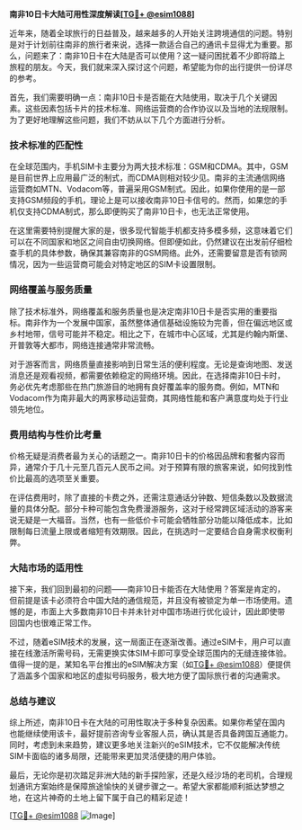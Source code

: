 **南非10日卡大陆可用性深度解读[[TG💪+ @esim1088](https://t.me/s/esim1088)]**

近年来，随着全球旅行的日益普及，越来越多的人开始关注跨境通信的问题。特别是对于计划前往南非的旅行者来说，选择一款适合自己的通讯卡显得尤为重要。那么，问题来了：南非10日卡在大陆是否可以使用？这一疑问困扰着不少即将踏上旅程的朋友。今天，我们就来深入探讨这个问题，希望能为你的出行提供一份详尽的参考。

首先，我们需要明确一点：南非10日卡是否能在大陆使用，取决于几个关键因素。这些因素包括卡片的技术标准、网络运营商的合作协议以及当地的法规限制。为了更好地理解这些问题，我们不妨从以下几个方面进行分析。

### **技术标准的匹配性**

在全球范围内，手机SIM卡主要分为两大技术标准：GSM和CDMA。其中，GSM是目前世界上应用最广泛的制式，而CDMA则相对较少见。南非的主流通信网络运营商如MTN、Vodacom等，普遍采用GSM制式。因此，如果你使用的是一部支持GSM频段的手机，理论上是可以接收南非10日卡信号的。然而，如果您的手机仅支持CDMA制式，那么即便购买了南非10日卡，也无法正常使用。

在这里需要特别提醒大家的是，很多现代智能手机都支持多模多频，这意味着它们可以在不同国家和地区之间自由切换网络。但即便如此，仍然建议在出发前仔细检查手机的具体参数，确保其兼容南非的GSM网络。此外，还需要留意是否有锁网情况，因为一些运营商可能会对特定地区的SIM卡设置限制。

### **网络覆盖与服务质量**

除了技术标准外，网络覆盖和服务质量也是决定南非10日卡是否实用的重要指标。南非作为一个发展中国家，虽然整体通信基础设施较为完善，但在偏远地区或乡村地带，信号可能并不稳定。相比之下，在城市中心区域，尤其是约翰内斯堡、开普敦等大都市，网络连接通常非常流畅。

对于游客而言，网络质量直接影响到日常生活的便利程度。无论是查询地图、发送消息还是观看视频，都需要依赖稳定的网络环境。因此，在选择南非10日卡时，务必优先考虑那些在热门旅游目的地拥有良好覆盖率的服务商。例如，MTN和Vodacom作为南非最大的两家移动运营商，其网络性能和客户满意度均处于行业领先地位。

### **费用结构与性价比考量**

价格无疑是消费者最为关心的话题之一。南非10日卡的价格因品牌和套餐内容而异，通常介于几十元至几百元人民币之间。对于预算有限的旅客来说，如何找到性价比最高的选项至关重要。

在评估费用时，除了直接的卡费之外，还需注意通话分钟数、短信条数以及数据流量的具体分配。部分卡种可能包含免费漫游服务，这对于经常跨区域活动的游客来说无疑是一大福音。当然，也有一些低价卡可能会牺牲部分功能以降低成本，比如限制每日流量上限或者缩短有效期限。因此，在挑选时一定要结合自身需求权衡利弊。

### **大陆市场的适用性**

接下来，我们回到最初的问题——南非10日卡能否在大陆使用？答案是肯定的，但前提是该卡必须符合中国大陆的通信规范，并且没有被锁定为单一市场使用。遗憾的是，市面上大多数南非10日卡并未针对中国市场进行优化设计，因此即使带回国内也很难正常工作。

不过，随着eSIM技术的发展，这一局面正在逐渐改善。通过eSIM卡，用户可以直接在线激活所需号码，无需更换实体SIM卡即可享受全球范围内的无缝连接体验。值得一提的是，某知名平台推出的eSIM解决方案（如[TG💪+ @esim1088](https://t.me/s/esim1088)）便提供了涵盖多个国家和地区的虚拟号码服务，极大地方便了国际旅行者的沟通需求。

### **总结与建议**

综上所述，南非10日卡在大陆的可用性取决于多种复杂因素。如果你希望在国内也能继续使用该卡，最好提前咨询专业客服人员，确认其是否具备跨国互通能力。同时，考虑到未来趋势，建议更多地关注新兴的eSIM技术，它不仅能解决传统SIM卡面临的诸多局限，还能带来更加灵活便捷的用户体验。

最后，无论你是初次踏足非洲大陆的新手探险家，还是久经沙场的老司机，合理规划通讯方案始终是保障旅途愉快的关键步骤之一。希望大家都能顺利抵达梦想之地，在这片神奇的土地上留下属于自己的精彩足迹！

[[TG💪+ @esim1088](https://t.me/s/esim1088) ![Image](https://i.postimg.cc/4NQfJmqS/Snipaste-2025-05-13-00-14-12.png)]